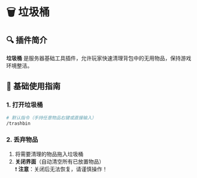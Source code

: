 # 🗑️ 垃圾桶


## 🔍 插件简介
**垃圾桶** 是服务器基础工具插件，允许玩家快速清理背包中的无用物品，保持游戏环境整洁。  


## 🚪 基础使用指南
### 1. 打开垃圾桶
```bash
# 默认指令（手持任意物品右键或直接输入）
/trashbin
```

### 2. 丢弃物品
1. 将需要清理的物品拖入垃圾桶  
2. **关闭界面**（自动清空所有已放置物品）  
❗ **注意**：关闭后无法恢复，请谨慎操作！
